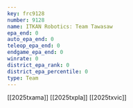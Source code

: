 ```yaml
---
key: frc9128
number: 9128
name: ITKAN Robotics: Team Tawasaw
epa_end: 0
auto_epa_end: 0
teleop_epa_end: 0
endgame_epa_end: 0
winrate: 0
district_epa_rank: 0
district_epa_percentile: 0
type: Team
---
```

[[2025txama]]
[[2025txpla]]
[[2025txvic]]
